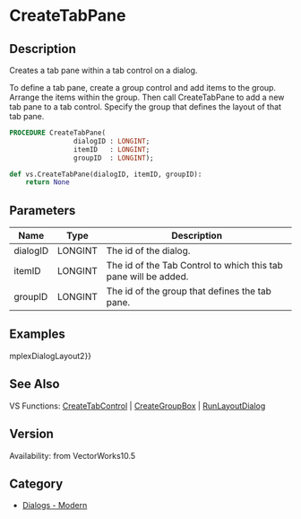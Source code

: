# CreateTabPane

## Description
Creates a tab pane within a tab control on a dialog.

To define a tab pane, create a group control and add items to the group.  Arrange the items within the group.  Then call CreateTabPane to  add a new tab pane to a tab control.  Specify the group that defines the layout of that tab pane.

```pascal
PROCEDURE CreateTabPane(
				dialogID : LONGINT;
				itemID   : LONGINT;
				groupID  : LONGINT);
```

```python
def vs.CreateTabPane(dialogID, itemID, groupID):
    return None
```

## Parameters
|Name|Type|Description|
|---|---|---|
|dialogID|LONGINT|The id of the dialog.|
|itemID|LONGINT|The id of the Tab Control to which this tab pane will be added.|
|groupID|LONGINT|The id of the group that defines the tab pane.|

## Examples
mplexDialogLayout2}}

## See Also
VS Functions:
[CreateTabControl](CreateTabControl.md) 
| [CreateGroupBox](CreateGroupBox.md) 
| [RunLayoutDialog](RunLayoutDialog.md)

## Version
Availability: from VectorWorks10.5

## Category
* [Dialogs - Modern](../Categories/Dialogs%20-%20Modern.md)
